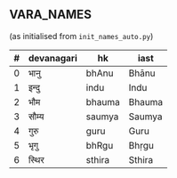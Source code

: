 ## VARA_NAMES
(as initialised from `init_names_auto.py`)

| # | devanagari | hk | iast |
|---| ---------- | -- | ---- |
| 0 | भानु | bhAnu | Bhānu |
| 1 | इन्दु | indu | Indu |
| 2 | भौम | bhauma | Bhauma |
| 3 | सौम्य | saumya | Saumya |
| 4 | गुरु | guru | Guru |
| 5 | भृगु | bhRgu | Bhṛgu |
| 6 | स्थिर | sthira | Sthira |
